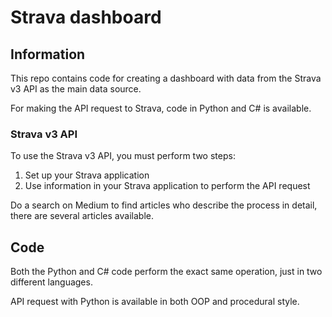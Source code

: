 # Strava dashboard

## Information

This repo contains code for creating a dashboard with data from the Strava v3 API as the main data source.

For making the API request to Strava, code in Python and C# is available.

### Strava v3 API

To use the Strava v3 API, you must perform two steps:

1. Set up your Strava application
2. Use information in your Strava application to perform the API request

Do a search on Medium to find articles who describe the process in detail, there are several articles available.

## Code

Both the Python and C# code perform the exact same operation, just in two different languages.

API request with Python is available in both OOP and procedural style.
